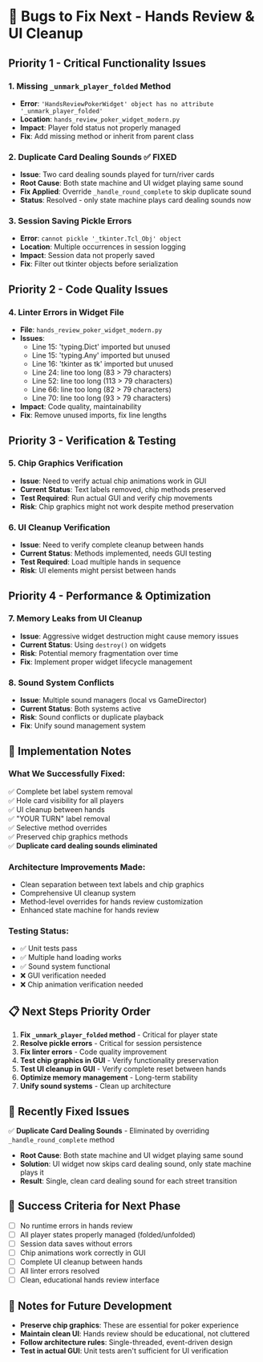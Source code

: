 # 🐛 Bugs to Fix Next - Hands Review & UI Cleanup

## **Priority 1 - Critical Functionality Issues**

### **1. Missing `_unmark_player_folded` Method**
- **Error**: `'HandsReviewPokerWidget' object has no attribute '_unmark_player_folded'`
- **Location**: `hands_review_poker_widget_modern.py`
- **Impact**: Player fold status not properly managed
- **Fix**: Add missing method or inherit from parent class

### **2. Duplicate Card Dealing Sounds** ✅ **FIXED**
- **Issue**: Two card dealing sounds played for turn/river cards
- **Root Cause**: Both state machine and UI widget playing same sound
- **Fix Applied**: Override `_handle_round_complete` to skip duplicate sound
- **Status**: Resolved - only state machine plays card dealing sounds now

### **3. Session Saving Pickle Errors**
- **Error**: `cannot pickle '_tkinter.Tcl_Obj' object`
- **Location**: Multiple occurrences in session logging
- **Impact**: Session data not properly saved
- **Fix**: Filter out tkinter objects before serialization

## **Priority 2 - Code Quality Issues**

### **4. Linter Errors in Widget File**
- **File**: `hands_review_poker_widget_modern.py`
- **Issues**:
  - Line 15: 'typing.Dict' imported but unused
  - Line 15: 'typing.Any' imported but unused  
  - Line 16: 'tkinter as tk' imported but unused
  - Line 24: line too long (83 > 79 characters)
  - Line 52: line too long (113 > 79 characters)
  - Line 66: line too long (82 > 79 characters)
  - Line 70: line too long (93 > 79 characters)
- **Impact**: Code quality, maintainability
- **Fix**: Remove unused imports, fix line lengths

## **Priority 3 - Verification & Testing**

### **5. Chip Graphics Verification**
- **Issue**: Need to verify actual chip animations work in GUI
- **Current Status**: Text labels removed, chip methods preserved
- **Test Required**: Run actual GUI and verify chip movements
- **Risk**: Chip graphics might not work despite method preservation

### **6. UI Cleanup Verification**
- **Issue**: Need to verify complete cleanup between hands
- **Current Status**: Methods implemented, needs GUI testing
- **Test Required**: Load multiple hands in sequence
- **Risk**: UI elements might persist between hands

## **Priority 4 - Performance & Optimization**

### **7. Memory Leaks from UI Cleanup**
- **Issue**: Aggressive widget destruction might cause memory issues
- **Current Status**: Using `destroy()` on widgets
- **Risk**: Potential memory fragmentation over time
- **Fix**: Implement proper widget lifecycle management

### **8. Sound System Conflicts**
- **Issue**: Multiple sound managers (local vs GameDirector)
- **Current Status**: Both systems active
- **Risk**: Sound conflicts or duplicate playback
- **Fix**: Unify sound management system

## **🔧 Implementation Notes**

### **What We Successfully Fixed:**
✅ Complete bet label system removal  
✅ Hole card visibility for all players  
✅ UI cleanup between hands  
✅ "YOUR TURN" label removal  
✅ Selective method overrides  
✅ Preserved chip graphics methods  
✅ **Duplicate card dealing sounds eliminated**  

### **Architecture Improvements Made:**
- Clean separation between text labels and chip graphics
- Comprehensive UI cleanup system
- Method-level overrides for hands review customization
- Enhanced state machine for hands review

### **Testing Status:**
- ✅ Unit tests pass
- ✅ Multiple hand loading works
- ✅ Sound system functional
- ❌ GUI verification needed
- ❌ Chip animation verification needed

## **📋 Next Steps Priority Order**

1. **Fix `_unmark_player_folded` method** - Critical for player state
2. **Resolve pickle errors** - Critical for session persistence  
3. **Fix linter errors** - Code quality improvement
4. **Test chip graphics in GUI** - Verify functionality preservation
5. **Test UI cleanup in GUI** - Verify complete reset between hands
6. **Optimize memory management** - Long-term stability
7. **Unify sound systems** - Clean up architecture

## **🎯 Recently Fixed Issues**

✅ **Duplicate Card Dealing Sounds** - Eliminated by overriding `_handle_round_complete` method
- **Root Cause**: Both state machine and UI widget playing same sound
- **Solution**: UI widget now skips card dealing sound, only state machine plays it
- **Result**: Single, clean card dealing sound for each street transition

## **🎯 Success Criteria for Next Phase**

- [ ] No runtime errors in hands review
- [ ] All player states properly managed (folded/unfolded)
- [ ] Session data saves without errors
- [ ] Chip animations work correctly in GUI
- [ ] Complete UI cleanup between hands
- [ ] All linter errors resolved
- [ ] Clean, educational hands review interface

## **📝 Notes for Future Development**

- **Preserve chip graphics**: These are essential for poker experience
- **Maintain clean UI**: Hands review should be educational, not cluttered
- **Follow architecture rules**: Single-threaded, event-driven design
- **Test in actual GUI**: Unit tests aren't sufficient for UI verification
